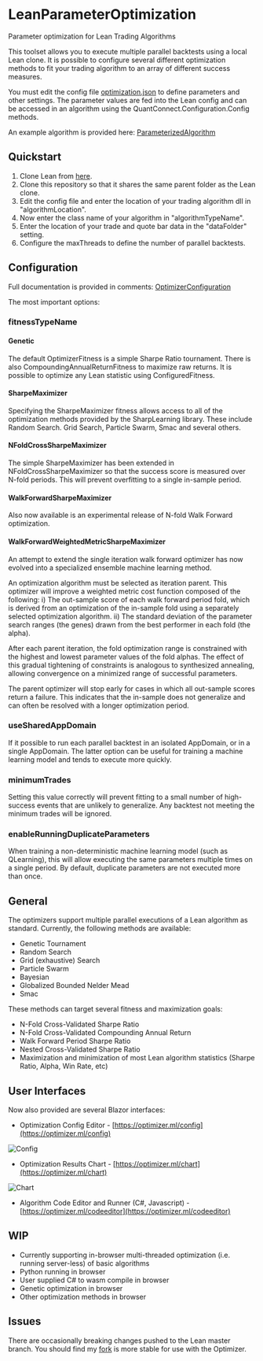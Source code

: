 ﻿# LeanParameterOptimization
Parameter optimization for Lean Trading Algorithms

This toolset allows you to execute multiple parallel backtests using a local Lean clone. It is possible to configure several different optimization methods to fit your trading algorithm to an array of different success measures. 

You must edit the config file [optimization.json](https://github.com/jameschch/LeanParameterOptimization/blob/master/Jtc.Optimization.LeanOptimizer/optimization.json) to define parameters and other settings. The parameter values are fed into the Lean config and can be accessed in an algorithm using the QuantConnect.Configuration.Config methods.

An example algorithm is provided here: [ParameterizedAlgorithm](https://github.com/jameschch/LeanParameterOptimization/blob/master/Jtc.Optimization.LeanOptimizer.Example/ParameterizedAlgorithm.cs)

## Quickstart
1. Clone Lean from [here](https://github.com/QuantConnect/Lean).
2. Clone this repository so that it shares the same parent folder as the Lean clone.
3. Edit the config file and enter the location of your trading algorithm dll in "algorithmLocation".
4. Now enter the class name of your algorithm in "algorithmTypeName".
5. Enter the location of your trade and quote bar data in the "dataFolder" setting.
6. Configure the maxThreads to define the number of parallel backtests.

## Configuration
Full documentation is provided in comments: [OptimizerConfiguration](https://github.com/jameschch/LeanParameterOptimization/blob/master/Jtc.Optimization.Objects/OptimizerConfiguration.cs)

The most important options:

### fitnessTypeName

#### Genetic
The default OptimizerFitness is a simple Sharpe Ratio tournament. There is also CompoundingAnnualReturnFitness to maximize raw returns. It is possible to optimize any Lean statistic using ConfiguredFitness.

#### SharpeMaximizer
Specifying the SharpeMaximizer fitness allows access to all of the optimization methods provided by the SharpLearning library. These include Random Search. Grid Search, Particle Swarm, Smac and several others.

#### NFoldCrossSharpeMaximizer
The simple SharpeMaximizer has been extended in NFoldCrossSharpeMaximizer so that the success score is measured over N-fold periods. This will prevent overfitting to a single in-sample period. 

#### WalkForwardSharpeMaximizer
Also now available is an experimental release of N-fold Walk Forward optimization.

#### WalkForwardWeightedMetricSharpeMaximizer
An attempt to extend the single iteration walk forward optimizer has now evolved into a specialized ensemble machine learning method.

An optimization algorithm must be selected as iteration parent. This optimizer will improve a weighted metric cost function composed of the following:
i) The out-sample score of each walk forward period fold, which is derived from an optimization of the in-sample fold using a separately selected optimization algorithm.
ii) The standard deviation of the parameter search ranges (the genes) drawn from the best performer in each fold (the alpha).

After each parent iteration, the fold optimization range is constrained with the highest and lowest parameter values of the fold alphas. The effect of this gradual tightening of constraints is analogous to synthesized annealing, allowing convergence on a minimized range of successful parameters.

The parent optimizer will stop early for cases in which all out-sample scores return a failure. This indicates that the in-sample does not generalize and can often be resolved with a longer optimization period.

### useSharedAppDomain
If it possible to run each parallel backtest in an isolated AppDomain, or in a single AppDomain. The latter option can be useful for training a machine learning model and tends to execute more quickly.

### minimumTrades
Setting this value correctly will prevent fitting to a small number of high-success events that are unlikely to generalize. Any backtest not meeting the minimum trades will be ignored.

### enableRunningDuplicateParameters
When training a non-deterministic machine learning model (such as QLearning), this will allow executing the same parameters multiple times on a single period. By default, duplicate parameters are not executed more than once.

## General
The optimizers support multiple parallel executions of a Lean algorithm as standard. Currently, the following methods are available:
* Genetic Tournament
* Random Search
* Grid (exhaustive) Search
* Particle Swarm
* Bayesian
* Globalized Bounded Nelder Mead
* Smac

These methods can target several fitness and maximization goals:
* N-Fold Cross-Validated Sharpe Ratio
* N-Fold Cross-Validated Compounding Annual Return
* Walk Forward Period Sharpe Ratio
* Nested Cross-Validated Sharpe Ratio
* Maximization and minimization of most Lean algorithm statistics (Sharpe Ratio, Alpha, Win Rate, etc)


## User Interfaces
Now also provided are several Blazor interfaces:

* Optimization Config Editor - [https://optimizer.ml/config](https://optimizer.ml/config)

![Config](https://raw.githubusercontent.com/jameschch/LeanParameterOptimization/master/config.png)

* Optimization Results Chart - [https://optimizer.ml/chart](https://optimizer.ml/chart)

![Chart](https://raw.githubusercontent.com/jameschch/LeanParameterOptimization/master/chart.png)

* Algorithm Code Editor and Runner (C#, Javascript) - [https://optimizer.ml/codeeditor](https://optimizer.ml/codeeditor)

## WIP
* Currently supporting in-browser multi-threaded optimization (i.e. running server-less) of basic algorithms
* Python running in browser
* User supplied C# to wasm compile in browser
* Genetic optimization in browser
* Other optimization methods in browser

## Issues
There are occasionally breaking changes pushed to the Lean master branch. You should find my [fork](https://github.com/jameschch/Lean/tree/latest) is more stable for use with the Optimizer.